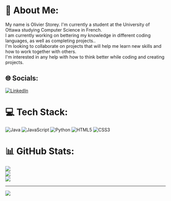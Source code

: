 # 💫 About Me:
My name is Olivier Storey. I'm currently a student at the University of Ottawa studying Computer Science in French.<br>I am currently working on bettering my knowledge in different coding languages, as well as completing projects..<br>I'm looking to collaborate on projects that will help me learn new skills and how to work together with others.<br>I'm interested in any help with how to think better while coding and creating projects.


## 🌐 Socials:
[![LinkedIn](https://img.shields.io/badge/LinkedIn-%230077B5.svg?logo=linkedin&logoColor=white)](https://linkedin.com/in/OlivierStorey) 

# 💻 Tech Stack:
![Java](https://img.shields.io/badge/java-%23ED8B00.svg?style=for-the-badge&logo=openjdk&logoColor=white) ![JavaScript](https://img.shields.io/badge/javascript-%23323330.svg?style=for-the-badge&logo=javascript&logoColor=%23F7DF1E) ![Python](https://img.shields.io/badge/python-3670A0?style=for-the-badge&logo=python&logoColor=ffdd54) ![HTML5](https://img.shields.io/badge/html5-%23E34F26.svg?style=for-the-badge&logo=html5&logoColor=white) ![CSS3](https://img.shields.io/badge/css3-%231572B6.svg?style=for-the-badge&logo=css3&logoColor=white)
# 📊 GitHub Stats:
![](https://github-readme-stats.vercel.app/api?username=olivierstorey&theme=dark&hide_border=false&include_all_commits=false&count_private=false)<br/>
![](https://github-readme-streak-stats.herokuapp.com/?user=olivierstorey&theme=dark&hide_border=false)<br/>
![](https://github-readme-stats.vercel.app/api/top-langs/?username=olivierstorey&theme=dark&hide_border=false&include_all_commits=false&count_private=false&layout=compact)

---
[![](https://visitcount.itsvg.in/api?id=olivierstorey&icon=5&color=12)](https://visitcount.itsvg.in)
